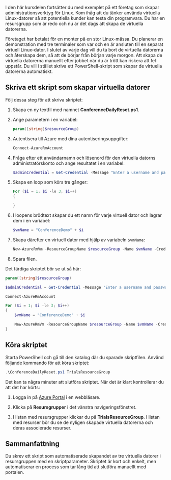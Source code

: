 I den här kursdelen fortsätter du med exemplet på ett företag som skapar administrationsverktyg för Linux. Kom ihåg att du tänker använda virtuella Linux-datorer så att potentiella kunder kan testa din programvara. Du har en resursgrupp som är redo och nu är det dags att skapa de virtuella datorerna.

Företaget har betalat för en monter på en stor Linux-mässa. Du planerar en demonstration med tre terminaler som var och en är ansluten till en separat virtuell Linux-dator. I slutet av varje dag vill du ta bort de virtuella datorerna och återskapa dem, så att de börjar från början varje morgon. Att skapa de virtuella datorerna manuellt efter jobbet när du är trött kan riskera att fel uppstår. Du vill i stället skriva ett PowerShell-skript som skapar de virtuella datorerna automatiskt.

## <a name="write-a-script-that-creates-virtual-machines"></a>Skriva ett skript som skapar virtuella datorer

Följ dessa steg för att skriva skriptet:

1. Skapa en ny textfil med namnet **ConferenceDailyReset.ps1**.

1. Ange parametern i en variabel:

    ```powershell
    param([string]$resourceGroup)
    ```

1. Autentisera till Azure med dina autentiseringsuppgifter:

    ```powershell
    Connect-AzureRmAccount
    ```

1. Fråga efter ett användarnamn och lösenord för den virtuella datorns administratörskonto och ange resultatet i en variabel:

    ```powershell
    $adminCredential = Get-Credential -Message "Enter a username and password for the VM administrator."
    ```

1. Skapa en loop som körs tre gånger:

    ```powershell
    For ($i = 1; $i -le 3; $i++) 
    {

    }
    ```

1. I loopens brödtext skapar du ett namn för varje virtuell dator och lagrar dem i en variabel:

    ```powershell
    $vmName = "ConferenceDemo" + $i
    ```

1. Skapa därefter en virtuell dator med hjälp av variabeln `$vmName`:

   ```powershell
   New-AzureRmVm -ResourceGroupName $resourceGroup -Name $vmName -Credential $adminCredential -Location "East US" -Image UbuntuLTS
   ```

1. Spara filen.

Det färdiga skriptet bör se ut så här:

```powershell
param([string]$resourceGroup)

$adminCredential = Get-Credential -Message "Enter a username and password for the VM administrator."

Connect-AzureRmAccount

For ($i = 1; $i -le 3; $i++)
{
    $vmName = "ConferenceDemo" + $i

    New-AzureRmVm -ResourceGroupName $resourceGroup -Name $vmName -Credential $adminCredential -Location "East US" -Image UbuntuLTS
}
```

## <a name="execute-the-script"></a>Köra skriptet

Starta PowerShell och gå till den katalog där du sparade skriptfilen. Använd följande kommando för att köra skriptet:

```powershell
.\ConferenceDailyReset.ps1 TrialsResourceGroup
```

Det kan ta några minuter att slutföra skriptet. När det är klart kontrollerar du att det har körts:

<!---TODO: Update for sandbox?--->
1. Logga in på [Azure Portal](https://portal.azure.com/?azure-portal=true) i en webbläsare.

1. Klicka på **Resursgrupper** i det vänstra navigeringsfönstret.

1. I listan med resursgrupper klickar du på **TrialsResourceGroup**. I listan med resurser bör du se de nyligen skapade virtuella datorerna och deras associerade resurser.

## <a name="summary"></a>Sammanfattning
Du skrev ett skript som automatiserade skapandet av tre virtuella datorer i resursgruppen med en skriptparameter. Skriptet är kort och enkelt, men automatiserar en process som tar lång tid att slutföra manuellt med portalen.